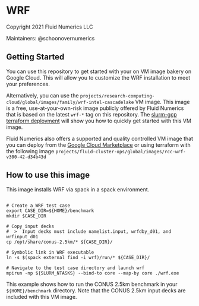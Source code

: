# WRF 
Copyright 2021 Fluid Numerics LLC

Maintainers: @schoonovernumerics

## Getting Started

You can use this repository to get started with your on VM image bakery on Google Cloud. This will allow you to customize the WRF installation to meet your preferences. 


Alternatively, you can use the `projects/research-computing-cloud/global/images/family/wrf-intel-cascadelake` VM image. This image is a free, use-at-your-own-risk image publicly offered by Fluid Numerics that is based on the latest `wrf-*` tag on this repository. The [slurm-gcp terraform deployment](./tf/slurm) will show you how to quickly get started with this VM image.

Fluid Numerics also offers a supported and quality controlled VM image that you can deploy from the [Google Cloud Marketplace](https://console.cloud.google.com/marketplace/fluid-cluster-ops/wrf-gcp) or using terraform with the following image `projects/fluid-cluster-ops/global/images/rcc-wrf-v300-42-d34b43d`


## How to use this image
This image installs WRF via spack in a spack environment.

```

# Create a WRF test case
export CASE_DIR=${HOME}/benchmark
mkdir $CASE_DIR

# Copy input decks
#  >  Input decks must include namelist.input, wrfdby_d01, and wrfinput_d01
cp /opt/share/conus-2.5km/* ${CASE_DIR}/

# Symbolic link in WRF executable
ln -s $(spack external find -i wrf)/run/* ${CASE_DIR}/

# Navigate to the test case directory and launch wrf
mpirun -np ${SLURM_NTASKS} --bind-to core --map-by core ./wrf.exe

```
This example shows how to run the CONUS 2.5km benchmark in your `${HOME}/benchmark` directory. Note that the CONUS 2.5km input decks are included with this VM image.
